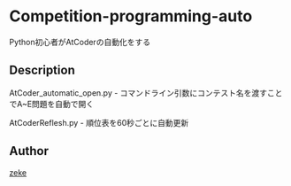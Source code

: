 Competition-programming-auto
====

Python初心者がAtCoderの自動化をする

## Description

AtCoder_automatic_open.py - コマンドライン引数にコンテスト名を渡すことでA~E問題を自動で開く

AtCoderReflesh.py - 順位表を60秒ごとに自動更新

## Author

[zeke](https://github.com/zeke)
